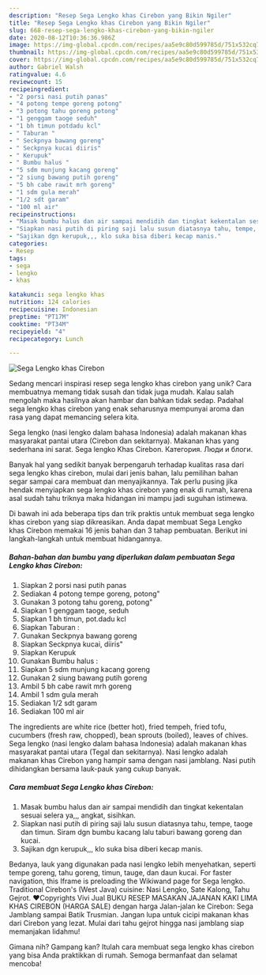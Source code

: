 ```yaml
---
description: "Resep Sega Lengko khas Cirebon yang Bikin Ngiler"
title: "Resep Sega Lengko khas Cirebon yang Bikin Ngiler"
slug: 668-resep-sega-lengko-khas-cirebon-yang-bikin-ngiler
date: 2020-08-12T10:36:36.986Z
image: https://img-global.cpcdn.com/recipes/aa5e9c80d599785d/751x532cq70/sega-lengko-khas-cirebon-foto-resep-utama.jpg
thumbnail: https://img-global.cpcdn.com/recipes/aa5e9c80d599785d/751x532cq70/sega-lengko-khas-cirebon-foto-resep-utama.jpg
cover: https://img-global.cpcdn.com/recipes/aa5e9c80d599785d/751x532cq70/sega-lengko-khas-cirebon-foto-resep-utama.jpg
author: Gabriel Walsh
ratingvalue: 4.6
reviewcount: 15
recipeingredient:
- "2 porsi nasi putih panas"
- "4 potong tempe goreng potong"
- "3 potong tahu goreng potong"
- "1 genggam taoge seduh"
- "1 bh timun potdadu kcl"
- " Taburan "
- " Seckpnya bawang goreng"
- " Seckpnya kucai diiris"
- " Kerupuk"
- " Bumbu halus "
- "5 sdm munjung kacang goreng"
- "2 siung bawang putih goreng"
- "5 bh cabe rawit mrh goreng"
- "1 sdm gula merah"
- "1/2 sdt garam"
- "100 ml air"
recipeinstructions:
- "Masak bumbu halus dan air sampai mendidih dan tingkat kekentalan sesuai selera ya,,, angkat, sisihkan."
- "Siapkan nasi putih di piring saji lalu susun diatasnya tahu, tempe, taoge dan timun. Siram dgn bumbu kacang lalu taburi bawang goreng dan kucai."
- "Sajikan dgn kerupuk,,, klo suka bisa diberi kecap manis."
categories:
- Resep
tags:
- sega
- lengko
- khas

katakunci: sega lengko khas 
nutrition: 124 calories
recipecuisine: Indonesian
preptime: "PT17M"
cooktime: "PT34M"
recipeyield: "4"
recipecategory: Lunch

---
```



![Sega Lengko khas Cirebon](https://img-global.cpcdn.com/recipes/aa5e9c80d599785d/751x532cq70/sega-lengko-khas-cirebon-foto-resep-utama.jpg)

Sedang mencari inspirasi resep sega lengko khas cirebon yang unik? Cara membuatnya memang tidak susah dan tidak juga mudah. Kalau salah mengolah maka hasilnya akan hambar dan bahkan tidak sedap. Padahal sega lengko khas cirebon yang enak seharusnya mempunyai aroma dan rasa yang dapat memancing selera kita.

Sega lengko (nasi lengko dalam bahasa Indonesia) adalah makanan khas masyarakat pantai utara (Cirebon dan sekitarnya). Makanan khas yang sederhana ini sarat. Sega lengko Khas Cirebon. Категория. Люди и блоги.

Banyak hal yang sedikit banyak berpengaruh terhadap kualitas rasa dari sega lengko khas cirebon, mulai dari jenis bahan, lalu pemilihan bahan segar sampai cara membuat dan menyajikannya. Tak perlu pusing jika hendak menyiapkan sega lengko khas cirebon yang enak di rumah, karena asal sudah tahu triknya maka hidangan ini mampu jadi suguhan istimewa.


Di bawah ini ada beberapa tips dan trik praktis untuk membuat sega lengko khas cirebon yang siap dikreasikan. Anda dapat membuat Sega Lengko khas Cirebon memakai 16 jenis bahan dan 3 tahap pembuatan. Berikut ini langkah-langkah untuk membuat hidangannya.

<!--inarticleads1-->

##### Bahan-bahan dan bumbu yang diperlukan dalam pembuatan Sega Lengko khas Cirebon:

1. Siapkan 2 porsi nasi putih panas
1. Sediakan 4 potong tempe goreng, potong&#34;
1. Gunakan 3 potong tahu goreng, potong&#34;
1. Siapkan 1 genggam taoge, seduh
1. Siapkan 1 bh timun, pot.dadu kcl
1. Siapkan  Taburan :
1. Gunakan  Seckpnya bawang goreng
1. Siapkan  Seckpnya kucai, diiris&#34;
1. Siapkan  Kerupuk
1. Gunakan  Bumbu halus :
1. Siapkan 5 sdm munjung kacang goreng
1. Gunakan 2 siung bawang putih goreng
1. Ambil 5 bh cabe rawit mrh goreng
1. Ambil 1 sdm gula merah
1. Sediakan 1/2 sdt garam
1. Sediakan 100 ml air


The ingredients are white rice (better hot), fried tempeh, fried tofu, cucumbers (fresh raw, chopped), bean sprouts (boiled), leaves of chives. Sega lengko (nasi lengko dalam bahasa Indonesia) adalah makanan khas masyarakat pantai utara (Tegal dan sekitarnya). Nasi lengko adalah makanan khas Cirebon yang hampir sama dengan nasi jamblang. Nasi putih dihidangkan bersama lauk-pauk yang cukup banyak. 

<!--inarticleads2-->

##### Cara membuat Sega Lengko khas Cirebon:

1. Masak bumbu halus dan air sampai mendidih dan tingkat kekentalan sesuai selera ya,,, angkat, sisihkan.
1. Siapkan nasi putih di piring saji lalu susun diatasnya tahu, tempe, taoge dan timun. Siram dgn bumbu kacang lalu taburi bawang goreng dan kucai.
1. Sajikan dgn kerupuk,,, klo suka bisa diberi kecap manis.


Bedanya, lauk yang digunakan pada nasi lengko lebih menyehatkan, seperti tempe goreng, tahu goreng, timun, tauge, dan daun kucai. For faster navigation, this Iframe is preloading the Wikiwand page for Sega lengko. Traditional Cirebon&#39;s (West Java) cuisine: Nasi Lengko, Sate Kalong, Tahu Gejrot. ❤Copyrights Vivi Jual BUKU RESEP MASAKAN JAJANAN KAKI LIMA KHAS CIREBON (HARGA SALE) dengan harga Jalan-jalan ke Cirebon: Sega Jamblang sampai Batik Trusmian. Jangan lupa untuk cicipi makanan khas dari Cirebon yang lezat. Mulai dari tahu gejrot hingga nasi jamblang siap memanjakan lidahmu! 

Gimana nih? Gampang kan? Itulah cara membuat sega lengko khas cirebon yang bisa Anda praktikkan di rumah. Semoga bermanfaat dan selamat mencoba!
